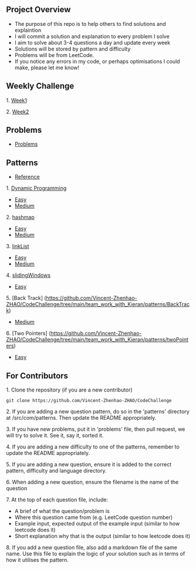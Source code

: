 ## Project Overview

- The purpose of this repo is to help others to find solutions and explaintion
- I will commit a solution and explanation to every problem I solve
- I aim to solve about 3-4 questions a day and update every week
- Solutions will be stored by pattern and difficulty
- Problems will be from LeetCode.
- If you notice any errors in my code, or perhaps optimisations I could make, please let me know!

## Weekly Challenge

1\. [Week1](https://github.com/Vincent-Zhenhao-ZHAO/CodeChallenge/tree/main/week1)

2\. [Week2](https://github.com/Vincent-Zhenhao-ZHAO/CodeChallenge/tree/main/week2)

## Problems
  - [Problems](https://github.com/Vincent-Zhenhao-ZHAO/CodeChallenge/tree/main/problems)

## Patterns

- [Reference](https://github.com/Kieran-Arul/interview-prep)
 
1\. [Dynamic Programming](https://github.com/Vincent-Zhenhao-ZHAO/CodeChallenge/tree/main/team_work_with_Kieran/patterns/dynamicProgramming)

   - [Easy](https://github.com/Vincent-Zhenhao-ZHAO/CodeChallenge/tree/main/team_work_with_Kieran/patterns/dynamicProgramming/easy)
   - [Medium](https://github.com/Vincent-Zhenhao-ZHAO/CodeChallenge/tree/main/team_work_with_Kieran/patterns/dynamicProgramming/medium)
    
2\. [hashmap](https://github.com/Vincent-Zhenhao-ZHAO/CodeChallenge/tree/main/team_work_with_Kieran/patterns/hashmap)

   - [Easy](https://github.com/Vincent-Zhenhao-ZHAO/CodeChallenge/tree/main/team_work_with_Kieran/patterns/hashmap/easy)
   - [Medium](https://github.com/Vincent-Zhenhao-ZHAO/CodeChallenge/tree/main/team_work_with_Kieran/patterns/hashmap/medium)
    
3\. [linkList](https://github.com/Vincent-Zhenhao-ZHAO/CodeChallenge/tree/main/team_work_with_Kieran/patterns/linkList)

   - [Easy](https://github.com/Vincent-Zhenhao-ZHAO/CodeChallenge/tree/main/team_work_with_Kieran/patterns/linkList/easy)
   - [Medium](https://github.com/Vincent-Zhenhao-ZHAO/CodeChallenge/tree/main/team_work_with_Kieran/patterns/linkList/medium)
    
4\. [slidingWindows](https://github.com/Vincent-Zhenhao-ZHAO/CodeChallenge/tree/main/team_work_with_Kieran/patterns/slidingWindow)

   - [Easy](https://github.com/Vincent-Zhenhao-ZHAO/CodeChallenge/tree/main/team_work_with_Kieran/patterns/slidingWindow/easy/python)


5\. [Back Track] (https://github.com/Vincent-Zhenhao-ZHAO/CodeChallenge/tree/main/team_work_with_Kieran/patterns/BackTrack)
  - [Medium](https://github.com/Vincent-Zhenhao-ZHAO/CodeChallenge/tree/main/team_work_with_Kieran/patterns/BackTrack/medium)


6\. [Two Pointers] (https://github.com/Vincent-Zhenhao-ZHAO/CodeChallenge/tree/main/team_work_with_Kieran/patterns/twoPointers)
  - [Easy](https://github.com/Vincent-Zhenhao-ZHAO/CodeChallenge/tree/main/team_work_with_Kieran/patterns/twoPointers/easy)

## For Contributors

1\. Clone the repository (if you are a new contributor)

    git clone https://github.com/Vincent-Zhenhao-ZHAO/CodeChallenge

2\. If you are adding a new question pattern, do so in the 'patterns' directory at /src/com/patterns. Then update the README appropriately.

3\. If you have new problems, put it in 'problems' file, then pull request, we will try to solve it. See it, say it, sorted it.

4\. If you are adding a new difficulty to one of the patterns, remember to update the README appropriately.

5\. If you are adding a new question, ensure it is added to the correct pattern, difficulty and language directory.

6\. When adding a new question, ensure the filename is the name of the question

7\. At the top of each question file, include:

  - A brief of what the question/problem is
  - Where this question came from (e.g. LeetCode question number)
  - Example input, expected output of the example input (similar to how leetcode does it)
  - Short explanation why that is the output (similar to how leetcode does it)

8\. If you add a new question file, also add a markdown file of the same name. Use this file to explain the logic of your solution such as in terms of how it utilises the pattern.





